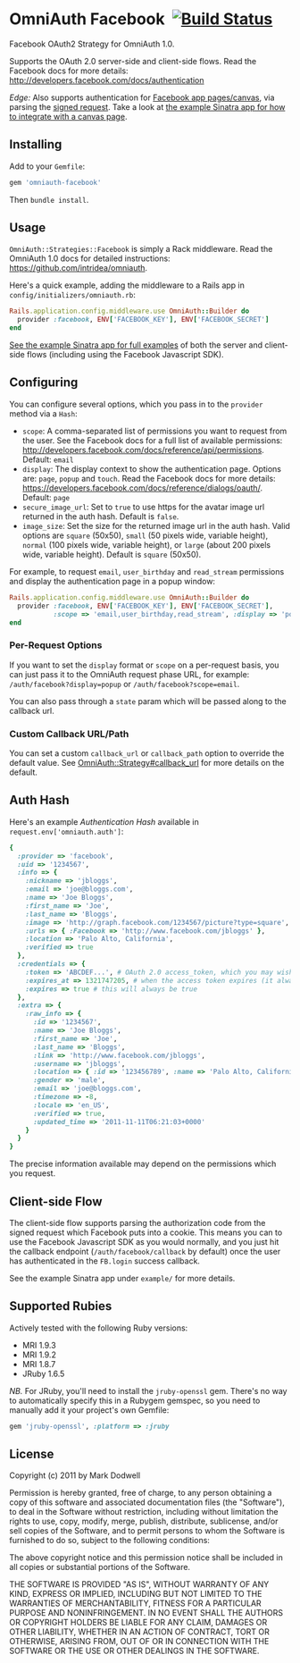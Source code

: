 # OmniAuth Facebook &nbsp;[![Build Status](http://travis-ci.org/mkdynamic/omniauth-facebook.png?branch=master)](http://travis-ci.org/mkdynamic/omniauth-facebook)

Facebook OAuth2 Strategy for OmniAuth 1.0.

Supports the OAuth 2.0 server-side and client-side flows. Read the Facebook docs for more details: http://developers.facebook.com/docs/authentication

*Edge:* Also supports authentication for [Facebook app pages/canvas](https://developers.facebook.com/docs/guides/canvas/), via parsing the [signed request](https://developers.facebook.com/docs/authentication/signed_request/). Take a look at [the example Sinatra app for how to integrate with a canvas page](https://github.com/mkdynamic/omniauth-facebook/blob/master/example/config.ru).

## Installing

Add to your `Gemfile`:

```ruby
gem 'omniauth-facebook'
```

Then `bundle install`.

## Usage

`OmniAuth::Strategies::Facebook` is simply a Rack middleware. Read the OmniAuth 1.0 docs for detailed instructions: https://github.com/intridea/omniauth.

Here's a quick example, adding the middleware to a Rails app in `config/initializers/omniauth.rb`:

```ruby
Rails.application.config.middleware.use OmniAuth::Builder do
  provider :facebook, ENV['FACEBOOK_KEY'], ENV['FACEBOOK_SECRET']
end
```

[See the example Sinatra app for full examples](https://github.com/mkdynamic/omniauth-facebook/blob/master/example/config.ru) of both the server and client-side flows (including using the Facebook Javascript SDK).

## Configuring

You can configure several options, which you pass in to the `provider` method via a `Hash`:

* `scope`: A comma-separated list of permissions you want to request from the user. See the Facebook docs for a full list of available permissions: http://developers.facebook.com/docs/reference/api/permissions. Default: `email`
* `display`: The display context to show the authentication page. Options are: `page`, `popup` and `touch`. Read the Facebook docs for more details: https://developers.facebook.com/docs/reference/dialogs/oauth/. Default: `page`
* `secure_image_url`: Set to `true` to use https for the avatar image url returned in the auth hash. Default is `false`.
* `image_size`: Set the size for the returned image url in the auth hash. Valid options are `square` (50x50), `small` (50 pixels wide, variable height), `normal` (100 pixels wide, variable height), or `large` (about 200 pixels wide, variable height). Default is `square` (50x50).

For example, to request `email`, `user_birthday` and `read_stream` permissions and display the authentication page in a popup window:

```ruby
Rails.application.config.middleware.use OmniAuth::Builder do
  provider :facebook, ENV['FACEBOOK_KEY'], ENV['FACEBOOK_SECRET'],
           :scope => 'email,user_birthday,read_stream', :display => 'popup'
end
```

### Per-Request Options

If you want to set the `display` format or `scope` on a per-request basis, you can just pass it to the OmniAuth request phase URL, for example: `/auth/facebook?display=popup` or `/auth/facebook?scope=email`.

You can also pass through a `state` param which will be passed along to the callback url.

### Custom Callback URL/Path

You can set a custom `callback_url` or `callback_path` option to override the default value. See [OmniAuth::Strategy#callback_url](https://github.com/intridea/omniauth/blob/master/lib/omniauth/strategy.rb#L387) for more details on the default.

## Auth Hash

Here's an example *Authentication Hash* available in `request.env['omniauth.auth']`:

```ruby
{
  :provider => 'facebook',
  :uid => '1234567',
  :info => {
    :nickname => 'jbloggs',
    :email => 'joe@bloggs.com',
    :name => 'Joe Bloggs',
    :first_name => 'Joe',
    :last_name => 'Bloggs',
    :image => 'http://graph.facebook.com/1234567/picture?type=square',
    :urls => { :Facebook => 'http://www.facebook.com/jbloggs' },
    :location => 'Palo Alto, California',
    :verified => true
  },
  :credentials => {
    :token => 'ABCDEF...', # OAuth 2.0 access_token, which you may wish to store
    :expires_at => 1321747205, # when the access token expires (it always will)
    :expires => true # this will always be true
  },
  :extra => {
    :raw_info => {
      :id => '1234567',
      :name => 'Joe Bloggs',
      :first_name => 'Joe',
      :last_name => 'Bloggs',
      :link => 'http://www.facebook.com/jbloggs',
      :username => 'jbloggs',
      :location => { :id => '123456789', :name => 'Palo Alto, California' },
      :gender => 'male',
      :email => 'joe@bloggs.com',
      :timezone => -8,
      :locale => 'en_US',
      :verified => true,
      :updated_time => '2011-11-11T06:21:03+0000'
    }
  }
}
```

The precise information available may depend on the permissions which you request.

## Client-side Flow

The client-side flow supports parsing the authorization code from the signed request which Facebook puts into a cookie. This means you can to use the Facebook Javascript SDK as you would normally, and you just hit the callback endpoint (`/auth/facebook/callback` by default) once the user has authenticated in the `FB.login` success callback.

See the example Sinatra app under `example/` for more details.

## Supported Rubies

Actively tested with the following Ruby versions:

- MRI 1.9.3
- MRI 1.9.2
- MRI 1.8.7
- JRuby 1.6.5

*NB.* For JRuby, you'll need to install the `jruby-openssl` gem. There's no way to automatically specify this in a Rubygem gemspec, so you need to manually add it your project's own Gemfile:

```ruby
gem 'jruby-openssl', :platform => :jruby
```

## License

Copyright (c) 2011 by Mark Dodwell

Permission is hereby granted, free of charge, to any person obtaining a copy of this software and associated documentation files (the "Software"), to deal in the Software without restriction, including without limitation the rights to use, copy, modify, merge, publish, distribute, sublicense, and/or sell copies of the Software, and to permit persons to whom the Software is furnished to do so, subject to the following conditions:

The above copyright notice and this permission notice shall be included in all copies or substantial portions of the Software.

THE SOFTWARE IS PROVIDED "AS IS", WITHOUT WARRANTY OF ANY KIND, EXPRESS OR IMPLIED, INCLUDING BUT NOT LIMITED TO THE WARRANTIES OF MERCHANTABILITY, FITNESS FOR A PARTICULAR PURPOSE AND NONINFRINGEMENT. IN NO EVENT SHALL THE AUTHORS OR COPYRIGHT HOLDERS BE LIABLE FOR ANY CLAIM, DAMAGES OR OTHER LIABILITY, WHETHER IN AN ACTION OF CONTRACT, TORT OR OTHERWISE, ARISING FROM, OUT OF OR IN CONNECTION WITH THE SOFTWARE OR THE USE OR OTHER DEALINGS IN THE SOFTWARE.
